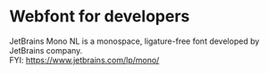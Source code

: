 # Webfont for developers
JetBrains Mono NL is a monospace, ligature-free font developed by JetBrains company. <br>
FYI: https://www.jetbrains.com/lp/mono/
